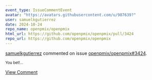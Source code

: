 ```yaml
---
event_type: IssueCommentEvent
avatar: "https://avatars.githubusercontent.com/u/987639?"
user: samuelkgutierrez
date: 2024-10-24
repo_name: openpmix/openpmix
html_url: https://github.com/openpmix/openpmix/pull/3424
repo_url: https://github.com/openpmix/openpmix
---
```


<a href='https://github.com/samuelkgutierrez' target='_blank'>samuelkgutierrez</a> commented on issue <a href='https://github.com/openpmix/openpmix/pull/3424' target='_blank'>openpmix/openpmix#3424</a>.

<small>You bet!...</small>

<a href='https://github.com/openpmix/openpmix/pull/3424' target='_blank'>View Comment</a>